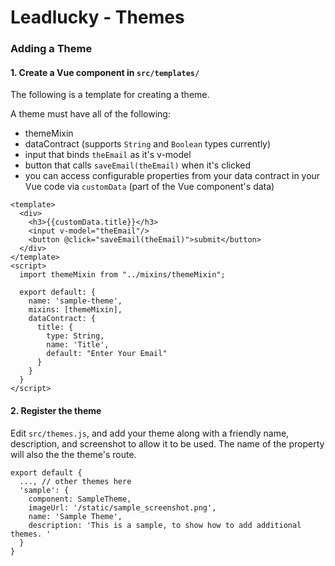 # Leadlucky - Themes


### Adding a Theme

#### 1. Create a Vue component in `src/templates/`

The following is a template for creating a theme.

A theme must have all of the following: 

- themeMixin
- dataContract (supports `String` and `Boolean` types currently)
- input that binds `theEmail` as it's v-model
- button that calls `saveEmail(theEmail)` when it's clicked
- you can access configurable properties from your data contract in your Vue code via `customData` (part of the Vue component's data)

```vue
<template>
  <div>
    <h3>{{customData.title}}</h3>
    <input v-model="theEmail"/>
    <button @click="saveEmail(theEmail)">submit</button>
  </div>
</template>
<script>
  import themeMixin from "../mixins/themeMixin";
  
  export default: {
    name: 'sample-theme',
    mixins: [themeMixin],
    dataContract: {
      title: {
        type: String,
        name: 'Title',
        default: "Enter Your Email"
      }
    }
  }
</script>
```

#### 2. Register the theme

Edit `src/themes.js`, and add your theme along with a friendly name, description, and screenshot to allow it to be used. 
The name of the property will also the the theme's route. 
```
export default {
  ..., // other themes here
  'sample': {
    component: SampleTheme,
    imageUrl: '/static/sample_screenshot.png',
    name: 'Sample Theme',
    description: 'This is a sample, to show how to add additional themes. '
  }
}
```
